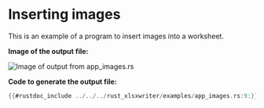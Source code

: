 # Inserting images

This is an example of a program to insert images into a worksheet.

**Image of the output file:**

![Image of output from app_images.rs](../../images/app_images.png)

**Code to generate the output file:**

```rust
{{#rustdoc_include ../../../rust_xlsxwriter/examples/app_images.rs:9:}}
```